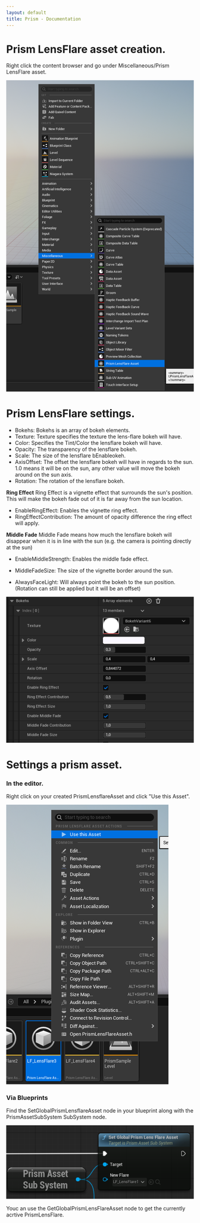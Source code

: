 ```yaml
---
layout: default
title: Prism - Documentation
---
```

# Prism LensFlare asset creation.
Right click the content browser and go under Miscellaneous/Prism LensFlare asset.

![image](assets/AssetCreation.png)

# Prism LensFlare settings.
* Bokehs: Bokehs is an array of bokeh elements.
* Texture: Texture specifies the texture the lens-flare bokeh will have.
* Color: Specifies the Tint/Color the lensflare bokeh will have.
* Opacity: The transparency of the lensflare bokeh.
* Scale: The size of the lensflare bEnableokeh.
* AxisOffset: The offset the lensflare bokeh will have in regards to the sun. 1.0 means it will be on the sun, any other value will move the bokeh around on the sun axis.
* Rotation: The rotation of the lensflare bokeh.

**Ring Effect**
Ring Effect is a vignette effect that surrounds the sun's position. This will make the bokeh fade out of it is far away from the sun location.
* EnableRingEffect: Enables the vignette ring effect.
* RingEffectContribution: The amount of opacity difference the ring effect will apply.

**Middle Fade**
Middle Fade means how much the lensflare bokeh will disappear when it is in line with the sun (e.g. the camera is pointing directly at the sun)
* EnableMiddleStrength: Enables the middle fade effect.
* MiddleFadeSize: The size of the vignette border around the sun.

* AlwaysFaceLight: Will always point the bokeh to the sun position. (Rotation can still be applied but it will be an offset)

![image](assets/PrismAsset.png)

# Settings a prism asset.
### In the editor.
Right click on your created PrismLensflareAsset and click "Use this Asset".

![image](assets/SettingAsset.png)

### Via Blueprints
Find the SetGlobalPrismLensflareAsset node in your blueprint along with the PrismAssetSubSystem SubSystem node.

![image](assets/SettingAssetBP.png)

Youc an use the GetGlobalPrismLensFlareAsset node to get the currently acrtive PrismLensFlare.

